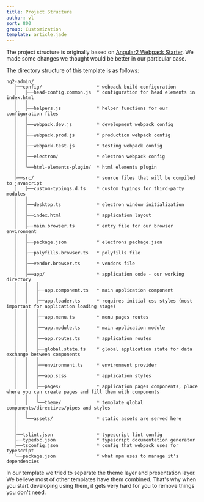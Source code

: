 ```yaml
---
title: Project Structure
author: vl
sort: 800
group: Customization
template: article.jade
---
```


The project structure is originally based on [Angular2 Webpack Starter](https://github.com/AngularClass/angular2-webpack-starter#file-structure). We made some changes we thought would be better in our particular case.

The directory structure of this template is as follows:

```
ng2-admin/
   ├──config/                    * webpack build configuration
   │   ├──head-config.common.js  * configuration for head elements in index.html
   │   │
   │   ├──helpers.js             * helper functions for our configuration files
   │   │
   │   ├──webpack.dev.js         * development webpack config
   │   │
   │   ├──webpack.prod.js        * production webpack config
   │   │
   │   ├──webpack.test.js        * testing webpack config
   │   │
   │   ├──electron/              * electron webpack config
   │   │
   │   └──html-elements-plugin/  * html elements plugin
   │
   ├──src/                       * source files that will be compiled to javascript
   │   ├──custom-typings.d.ts    * custom typings for third-party modules
   │   │
   │   ├──desktop.ts             * electron window initialization
   │   │
   │   ├──index.html             * application layout
   │   │
   │   ├──main.browser.ts        * entry file for our browser environment
   │   │
   │   ├──package.json           * electrons package.json
   │   │
   │   ├──polyfills.browser.ts   * polyfills file
   │   │
   │   ├──vendor.browser.ts      * vendors file
   │   │
   │   ├──app/                   * application code - our working directory
   │   │   │
   │   │   ├──app.component.ts   * main application component
   │   │   │
   │   │   ├──app.loader.ts      * requires initial css styles (most important for application loading stage)
   │   │   │
   │   │   ├──app.menu.ts        * menu pages routes
   │   │   │
   │   │   ├──app.module.ts      * main application module
   │   │   │
   │   │   ├──app.routes.ts      * application routes
   │   │   │  
   │   │   ├──global.state.ts    * global application state for data exchange between components
   │   │   │
   │   │   ├──environment.ts     * environment provider
   │   │   │
   │   │   ├──app.scss           * application styles 
   │   │   │
   │   │   ├──pages/             * application pages components, place where you can create pages and fill them with components
   │   │   │
   │   │   └──theme/             * template global components/directives/pipes and styles
   │   │
   │   └──assets/                * static assets are served here
   │
   │
   ├──tslint.json                * typescript lint config
   ├──typedoc.json               * typescript documentation generator
   ├──tsconfig.json              * config that webpack uses for typescript
   └──package.json               * what npm uses to manage it's dependencies
```
In our template we tried to separate the theme layer and presentation layer. We believe most of other templates 
have them combined. That's why when you start developing using them, it gets very hard for you to remove things you 
don't need.
